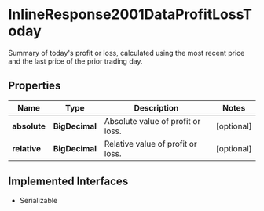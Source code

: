 

# InlineResponse2001DataProfitLossToday

Summary of today's profit or loss, calculated using the most recent price and the last price of the prior trading day.

## Properties

Name | Type | Description | Notes
------------ | ------------- | ------------- | -------------
**absolute** | **BigDecimal** | Absolute value of profit or loss. |  [optional]
**relative** | **BigDecimal** | Relative value of profit or loss. |  [optional]


## Implemented Interfaces

* Serializable


